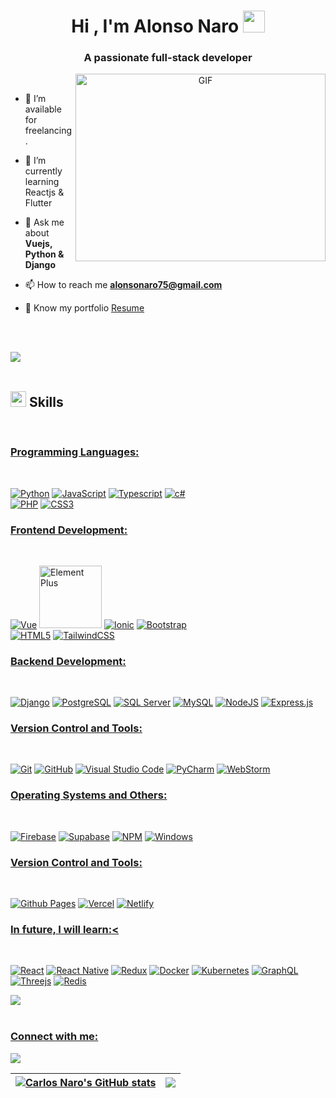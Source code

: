 <!-- ## Hi there 👋 -->

<!--
**CarlosNaro/CarlosNaro** is a ✨ _special_ ✨ repository because its `README.md` (this file) appears on your GitHub profile.

Here are some ideas to get you started:

- 🔭 I’m currently working on ...
- 🌱 I’m currently learning ...
- 👯 I’m looking to collaborate on ...
- 🤔 I’m looking for help with ...
- 💬 Ask me about ...
- 📫 How to reach me: ...
- 😄 Pronouns: ...
- ⚡ Fun fact: ...
-->

<h1 align="center"><b>Hi , I'm Alonso Naro </b><img src="https://media.giphy.com/media/hvRJCLFzcasrR4ia7z/giphy.gif" width="35"></h1>
<!--  -->
<h3 align="center">A passionate full-stack developer </h3>


<a target="_blank" align="center">
  <img align="right" top="500" height="300" width="400" alt="GIF" src="https://media.giphy.com/media/SWoSkN6DxTszqIKEqv/giphy.gif">
</a>
<br/>
<!-- - 🔭 I’m currently working in <a href="https://phoenix.tech/griffyn/" target="blank">Griffyn Robotech Private Limited</a> -->

<!-- - 🌱 I’m currently Working on Mobile App(React-Native) -->

- 🤝 I’m available for freelancing.

- 🌱 I’m currently learning Reactjs & Flutter 

<!-- - 📝 I regularly write articles on [https://dev.to/100rabhcsmc](https://dev.to/100rabhcsmc) -->

- 💬 Ask me about **Vuejs, Python & Django**

- 📫 How to reach me **alonsonaro75@gmail.com**

- 📄 Know my portfolio <a href="https://naro-portfolio.vercel.app/" target="_blank" rel="noopener noreferrer">Resume</a>


<br><br>

<img src="https://user-images.githubusercontent.com/73097560/115834477-dbab4500-a447-11eb-908a-139a6edaec5c.gif"><br><br>

## <img src="https://media2.giphy.com/media/QssGEmpkyEOhBCb7e1/giphy.gif?cid=ecf05e47a0n3gi1bfqntqmob8g9aid1oyj2wr3ds3mg700bl&rid=giphy.gif" width ="25"><b> Skills</b>
<br>

### <u> Programming Languages: </u>
<br>

[![Python](https://img.shields.io/badge/python%20-%2314354C.svg?&style=for-the-badge&logo=python&logoColor=white)](#)
[![JavaScript](https://img.shields.io/badge/JavaScript-F7DF1E?style=for-the-badge&logo=javascript&logoColor=white&labelColor=101010)](#)
[![Typescript](https://img.shields.io/badge/typescript%20-%23007ACC.svg?&style=for-the-badge&logo=typescript&logoColor=white)](#)
[![c#](https://img.shields.io/badge/c%23%20-%23239120.svg?&style=for-the-badge&logo=c-sharp&logoColor=white)](#)
</br>
[![PHP](https://img.shields.io/badge/php%20-%231572B6.svg?&style=for-the-badge&logo=php&logoColor=white&labelColor=101010)](#)
[![CSS3](https://img.shields.io/badge/css3-%231572B6.svg?style=for-the-badge&logo=css3&logoColor=white)](#)

### <u> Frontend Development: </u>
<br>

[![Vue](https://img.shields.io/badge/vue%20-%2320232a.svg?&style=for-the-badge&logo=vue&logoColor=%2361DAFB&labelColor=101010)](#)
[<img src="https://element-plus.org/images/element-plus-logo.svg" alt="Element Plus" width="100"/>](#)
[![Ionic](https://img.shields.io/badge/ionic%20-%23404d59.svg?&style=for-the-badge&labelColor=101010)](#)
[![Bootstrap](https://img.shields.io/badge/bootstrap-%238511FA.svg?style=for-the-badge&logo=bootstrap&logoColor=white)](#)
</br>
[![HTML5](https://img.shields.io/badge/html5-%23E34F26.svg?style=for-the-badge&logo=html5&logoColor=white)](#)
[![TailwindCSS](https://img.shields.io/badge/tailwindcss-%2338B2AC.svg?style=for-the-badge&logo=tailwind-css&logoColor=white)](#)
<!-- [![Angular](https://img.shields.io/badge/angular%20-%23DD0031.svg?&style=for-the-badge&logo=angular&logoColor=white&labelColor=101010)](#) -->
<!-- [![React](https://img.shields.io/badge/react%20-%2320232a.svg?&style=for-the-badge&logo=react&logoColor=%2361DAFB&labelColor=101010)](#) -->
<!-- [![Laravel](https://img.shields.io/badge/laravel%20-%2320232a.svg?&style=for-the-badge&logo=laravel&logoColor=%2361DAFB&labelColor=101010)](#) -->
<!-- [![Expo](https://img.shields.io/badge/expo%20-%2320232a.svg?&style=for-the-badge&logo=expo&logoColor=%2361DAFB&labelColor=101010)](#) -->
### <u> Backend Development: </u>
<br>

[![Django](https://img.shields.io/badge/Django-092E20.svg?style=for-the-badge&logo=django&logoColor=white)](#)
[![PostgreSQL](https://img.shields.io/badge/PostgreSQL-336791.svg?style=for-the-badge&logo=postgresql&logoColor=white)](#)
[![SQL Server](https://img.shields.io/badge/SQL_Server-CC2927.svg?style=for-the-badge&logo=microsoftsqlserver&logoColor=white)](#)
[![MySQL](https://img.shields.io/badge/mysql-4479A1.svg?style=for-the-badge&logo=mysql&logoColor=white)](#)
[![NodeJS](https://img.shields.io/badge/node.js-6DA55F?style=for-the-badge&logo=node.js&logoColor=white)](#)
[![Express.js](https://img.shields.io/badge/express.js-%23404d59.svg?style=for-the-badge&logo=express&logoColor=%2361DAFB)](#)
<br>

### <u> Version Control and Tools: </u>
<br>

[![Git](https://img.shields.io/badge/git-%23F05033.svg?style=for-the-badge&logo=git&logoColor=white)](#)
[![GitHub](https://img.shields.io/badge/github-%23121011.svg?style=for-the-badge&logo=github&logoColor=white)](#)
[![Visual Studio Code](https://img.shields.io/badge/Visual%20Studio%20Code-0078d7.svg?style=for-the-badge&logo=visual-studio-code&logoColor=white)](#)
[![PyCharm](https://img.shields.io/badge/PyCharm-000000.svg?style=for-the-badge&logo=pycharm&logoColor=white)](#)
[![WebStorm](https://img.shields.io/badge/WebStorm-2481C6.svg?style=for-the-badge&logo=webstorm&logoColor=white)](#)
<br>

### <u> Operating Systems and Others: </u>
<br>

[![Firebase](https://img.shields.io/badge/firebase-a08021?style=for-the-badge&logo=firebase&logoColor=ffcd34)](#)
[![Supabase](https://img.shields.io/badge/Supabase-3FCF8E.svg?style=for-the-badge&logo=supabase&logoColor=white)](#)
[![NPM](https://img.shields.io/badge/NPM-%23CB3837.svg?style=for-the-badge&logo=npm&logoColor=white)](#)
[![Windows](https://img.shields.io/badge/Windows-0078D6?style=for-the-badge&logo=windows&logoColor=white)](#)
<br>

### <u> Version Control and Tools: </u>
<br>

[![Github Pages](https://img.shields.io/badge/GitHub%20Pages-%23327FC7.svg?style=for-the-badge&logo=github&logoColor=white)](#)
[![Vercel](https://img.shields.io/badge/Vercel-000000.svg?style=for-the-badge&logo=vercel&logoColor=white)](#)
[![Netlify](https://img.shields.io/badge/Netlify-00C7B7.svg?style=for-the-badge&logo=netlify&logoColor=white)](#)
<br>

### <u> In future, I will learn:< </u>
<br>

[![React](https://img.shields.io/badge/react%20-%2320232a.svg?&style=for-the-badge&logo=react&logoColor=%2361DAFB&labelColor=101010)](#)
[![React Native](https://img.shields.io/badge/react_native-%2320232a.svg?style=for-the-badge&logo=react&logoColor=%2361DAFB)](#)
[![Redux](https://img.shields.io/badge/redux-%23593d88.svg?style=for-the-badge&logo=redux&logoColor=white)](#)
[![Docker](https://img.shields.io/badge/docker-%230db7ed.svg?style=for-the-badge&logo=docker&logoColor=white)](#)
[![Kubernetes](https://img.shields.io/badge/kubernetes-%23326ce5.svg?style=for-the-badge&logo=kubernetes&logoColor=white)](#)
[![GraphQL](https://img.shields.io/badge/-GraphQL-E10098?style=for-the-badge&logo=graphql&logoColor=white)](#)
[![Threejs](https://img.shields.io/badge/threejs-black?style=for-the-badge&logo=three.js&logoColor=white)](#)
[![Redis](https://img.shields.io/badge/redis-%23DD0031.svg?style=for-the-badge&logo=redis&logoColor=white)](#)
<br>

<img src="https://user-images.githubusercontent.com/73097560/115834477-dbab4500-a447-11eb-908a-139a6edaec5c.gif"><br><br>
### <u>Connect with me:</u> 

<p align = "center">

[<img src="https://img.shields.io/badge/linkedin-%2312100E.svg?&style=for-the-badge&logo=linkedin&logoColor=white&color=black"/>](https://www.linkedin.com/in/alonso-naro/)

</p>

| <a href="https://github.com/CarlosNaro"><img align="center" src="https://github-readme-stats.vercel.app/api?username=CarlosNaro&show_icons=true&include_all_commits=true&theme=tokyonight&hide_border=true" alt="Carlos Naro's GitHub stats" /></a> | <a href="https://github.com/CarlosNaro"><img align="center" src="https://github-readme-stats.vercel.app/api/top-langs/?username=CarlosNaro&layout=compact&theme=tokyonight&hide_border=true" /></a> |
| ------------- | ------------- |

